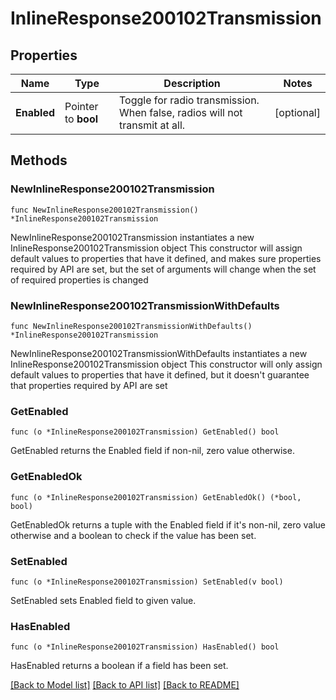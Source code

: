 # InlineResponse200102Transmission

## Properties

Name | Type | Description | Notes
------------ | ------------- | ------------- | -------------
**Enabled** | Pointer to **bool** | Toggle for radio transmission. When false, radios will not transmit at all. | [optional] 

## Methods

### NewInlineResponse200102Transmission

`func NewInlineResponse200102Transmission() *InlineResponse200102Transmission`

NewInlineResponse200102Transmission instantiates a new InlineResponse200102Transmission object
This constructor will assign default values to properties that have it defined,
and makes sure properties required by API are set, but the set of arguments
will change when the set of required properties is changed

### NewInlineResponse200102TransmissionWithDefaults

`func NewInlineResponse200102TransmissionWithDefaults() *InlineResponse200102Transmission`

NewInlineResponse200102TransmissionWithDefaults instantiates a new InlineResponse200102Transmission object
This constructor will only assign default values to properties that have it defined,
but it doesn't guarantee that properties required by API are set

### GetEnabled

`func (o *InlineResponse200102Transmission) GetEnabled() bool`

GetEnabled returns the Enabled field if non-nil, zero value otherwise.

### GetEnabledOk

`func (o *InlineResponse200102Transmission) GetEnabledOk() (*bool, bool)`

GetEnabledOk returns a tuple with the Enabled field if it's non-nil, zero value otherwise
and a boolean to check if the value has been set.

### SetEnabled

`func (o *InlineResponse200102Transmission) SetEnabled(v bool)`

SetEnabled sets Enabled field to given value.

### HasEnabled

`func (o *InlineResponse200102Transmission) HasEnabled() bool`

HasEnabled returns a boolean if a field has been set.


[[Back to Model list]](../README.md#documentation-for-models) [[Back to API list]](../README.md#documentation-for-api-endpoints) [[Back to README]](../README.md)


